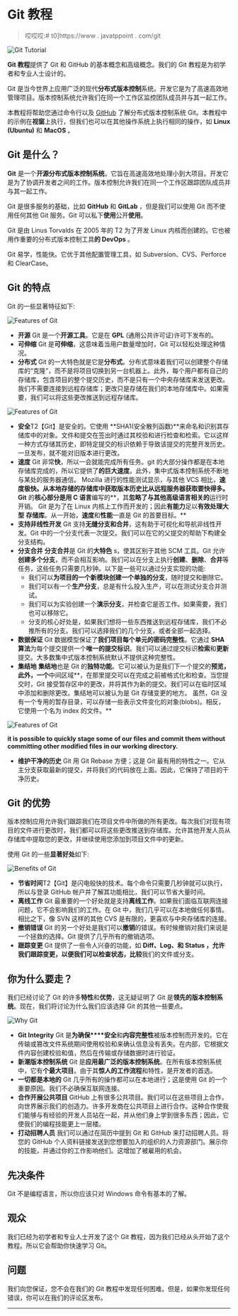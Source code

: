 # Git 教程

> 哎哎哎:# t0]https://www . javatppoint . com/git

![Git Tutorial](img/39911cb54e60f074f916072a12c690c8.png)

**Git 教程**提供了 Git 和 GitHub 的基本概念和高级概念。我们的 Git 教程是为初学者和专业人士设计的。

Git 是当今世界上应用广泛的现代**分布式版本控制**系统。开发它是为了高速高效地管理项目。版本控制系统允许我们在同一个工作区监控团队成员并与其一起工作。

本教程将帮助您通过命令行以及 [GitHub](https://www.javatpoint.com/what-is-github) 了解分布式版本控制系统 Git。本教程中的示例在**视窗**上执行，但我们也可以在其他操作系统上执行相同的操作，如 **Linux (Ubuntu)** 和 **MacOS** 。

## Git 是什么？

**Git** 是一个**开源分布式版本控制系统**。它旨在高速高效地处理小到大项目。开发它是为了协调开发者之间的工作。版本控制允许我们在同一个工作区跟踪团队成员并与其一起工作。

Git 是很多服务的基础，比如 **GitHub** 和 **GitLab** ，但是我们可以使用 Git 而不使用任何其他 Git 服务。Git 可以私下**使用**公开**使用**。

Git 是由 Linus Torvalds 在 2005 年的 T2 为了开发 Linux 内核而创建的。它也被用作重要的分布式版本控制工具**的 DevOps** 。

Git 易学，性能快。它优于其他配置管理工具，如 Subversion、CVS、Perforce 和 ClearCase。

## Git 的特点

Git 的一些显著特征如下:

![Features of Git](img/3dfb6c9a0ec1b4526ea916481b9399ca.png)

*   **开源**
    Git 是一个**开源工具**。它是在 **GPL** (通用公共许可证)许可下发布的。
*   **可伸缩**
    Git 是**可伸缩**，这意味着当用户数量增加时，Git 可以轻松处理这种情况。
*   **分布式**
    Git 的一大特色就是它是**分布式**。分布式意味着我们可以创建整个存储库的“克隆”，而不是将项目切换到另一台机器上。此外，每个用户都有自己的存储库，包含项目的整个提交历史，而不是只有一个中央存储库来发送更改。我们不需要连接到远程存储库；更改只是存储在我们的本地存储库中。如果需要，我们可以将这些更改推送到远程存储库。

![Features of Git](img/18023e622c259243b1bf206dd89c4db9.png)

*   **安全**T2【Git】是安全的。它使用 **SHA1(安全散列函数)**来命名和识别其存储库中的对象。文件和提交在签出时通过其校验和进行检查和检索。它以这样一种方式存储其历史，即特定提交的标识依赖于导致该提交的完整开发历史。一旦发布，就不能对旧版本进行更改。
*   **速度**
    Git 非常**快**，所以一会就能完成所有任务。git 的大部分操作都是在本地存储库完成的，所以它提供了**的巨大速度**。此外，集中式版本控制系统不断地与某处的服务器通信。
    Mozilla 进行的性能测试显示，与其他 VCS 相比，**速度极快。从本地存储的存储库中获取版本历史比从远程服务器获取要快得多。Git** 的**核心部分是用 C 语言**编写的**，其**忽略了与其他高级语言相关的**运行时开销。
    Git 是为了在 Linux 内核上工作而开发的；因此**有能力**足以**有效处理大型** **存储库**。从一开始，**速度**和**性能**一直是 Git 的首要目标。**
*   **支持非线性开发**
    Git 支持**无缝分支和合并**，这有助于可视化和导航非线性开发。Git 中的一个分支代表一次提交。我们可以在它的父提交的帮助下构建全分支结构。
*   **分支合并**
    **分支合并**是 Git 的**大特色** s，使其区别于其他 SCM 工具。Git 允许**创建多个分支**，而不会相互影响。我们可以在分支上执行**创建**、**删除**、**合并**等任务，这些任务只需要几秒钟。以下是一些可以通过分支实现的功能:
    *   我们可以**为项目的一个新模块创建一个单独的分支**，随时提交和删除它。
    *   我们可以有一个**生产分支**，总是有什么投入生产，可以在测试分支合并测试。
    *   我们可以为实验创建一个**演示分支**，并检查它是否工作。如果需要，我们也可以移除它。
    *   分支的核心好处是，如果我们想将一些东西推送到远程存储库，我们不必推所有的分支。我们可以选择我们的几个分支，或者全部一起选择。
*   **数据保证**
    Git 数据模型保证了**我们项目每个单元的密码完整性**。它通过 **SHA 算法**为每个提交提供一个**唯一的提交标识**。我们可以通过提交标识**检索**和**更新**提交。大多数集中式版本控制系统默认不提供这种完整性。
*   **集结地**
    **集结地**也是 Git 的**独特功能**。它可以被认为是我们下一个提交的**预览，此外，一个**中间区域**，在那里提交可以在完成之前被格式化和检查。当您提交时，Git 接受暂存区中的更改，并将其作为新的提交。我们可以在临时区域中添加和删除更改。集结地可以被认为是 Git 存储变更的地方。
    虽然，Git 没有一个专用的暂存目录，可以存储一些表示文件变化的对象(blobs)。相反，它使用一个名为 index 的文件。**

![Features of Git](img/fb5a6a255e7f77b4544317f5db1a009a.png)

**it is possible to quickly stage some of our files and commit them without committing other modified files in our working directory.**

*   **维护干净的历史**
    Git 用 Git Rebase 方便；这是 Git 最有用的特性之一。它从主分支获取最新的提交，并将我们的代码放在上面。因此，它保持了项目的干净历史。

## Git 的优势

版本控制应用允许我们跟踪我们在项目文件中所做的所有更改。每次我们对现有项目的文件进行更改时，我们都可以将这些更改推送到存储库。允许其他开发人员从存储库中提取您的更改，并继续使用您添加到项目文件中的更新。

使用 Git 的一些**显著好处**如下:

![Benefits of Git](img/54b7b9a138aa9b84190abbe8b2ded830.png)

*   **节省时间**T2【Git】是闪电般快的技术。每个命令只需要几秒钟就可以执行，所以与登录 GitHub 帐户并了解其功能相比，我们可以节省大量时间。
*   **离线工作**
    Git 最重要的一个好处就是支持**离线工作**。如果我们面临互联网连接问题，它不会影响我们的工作。在 Git 中，我们几乎可以在本地做任何事情。相比之下，像 SVN 这样的其他 CVS 是有限的，更喜欢与中央存储库的连接。
*   **撤销错误**
    Git 的另一个好处是我们可以**撤销**的错误。有时候撤销对我们来说是一个拯救的选择。Git 提供了几乎所有的撤销选项。
*   **跟踪变更**
    Git 提供了一些令人兴奋的功能，如 **Diff、Log、**和 **Status** ，允许我们跟踪变更，以便我们可以**检查状态，比较**我们的文件或分支。

## 你为什么要走？

我们已经讨论了 Git 的许多**特性**和**优势**，这无疑证明了 Git 是**领先的版本控制系统**。现在，我们将讨论为什么我们应该选择 Git 的其他一些要点。

![Why Git](img/83c9b546531ab4779674e1d3dffd5801.png)

*   **Git Integrity**
    Git 是**为确保****安全**和**内容完整性**被版本控制而开发的。它在传输或篡改文件系统期间使用校验和来确认信息没有丢失。在内部，它根据文件内容创建校验和值，然后在传输或存储数据时进行验证。
*   **新潮版本控制系统**
    Git 是**应用最广泛的版本控制系统**。在所有版本控制系统中，它有**个最大项目**。由于其**惊人的工作流程**和特性，是开发者的首选。
*   **一切都是本地的**
    Git 几乎所有的操作都可以在本地进行；这是使用 Git 的一个重要原因。我们不必确保互联网连接。
*   **合作开展公共项目**
    GitHub 上有很多公共项目。我们可以在这些项目上合作，向世界展示我们的创造力。许多开发商在公共项目上进行合作。这种合作使我们能够与有经验的开发人员站在一起，并从他们身上学到很多东西；因此，它使我们的编程技能更上一层楼。
*   **打动招聘人员**
    我们可以通过在简历中提到 Git 和 GitHub 来打动招聘人员。将您的 GitHub 个人资料链接发送到您想要加入的组织的人力资源部门。展示你的技能，并通过你的工作影响他们。这增加了被雇用的机会。

## 先决条件

Git 不是编程语言，所以你应该只对 Windows 命令有基本的了解。

## 观众

我们已经为初学者和专业人士开发了这个 Git 教程，因为我们已经从头开始了这个教程。所以它会帮助你快速学习 Git。

## 问题

我们向您保证，您不会在我们的 Git 教程中发现任何困难。但是，如果你发现任何错误，你可以在我们的评论区发布。

* * *
